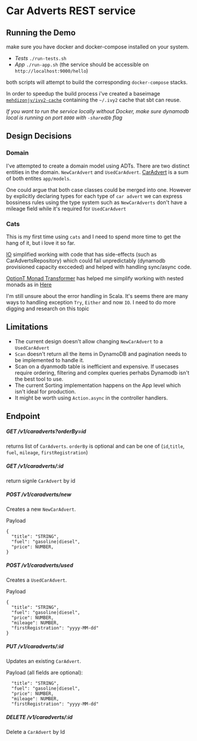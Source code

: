 # Car Adverts REST service
## Running the Demo
make sure you have docker and docker-compose installed on your system.

 - *Tests* `./run-tests.sh`
 - *App* `./run-app.sh` (the service should be accessible on `http://localhost:9000/hello`)
 
both scripts will attempt to build the corresponding `docker-compose` stacks.

In order to speedup the build process i've created a baseimage [`mehdizonjy/ivy2-cache`](https://cloud.docker.com/repository/docker/mehdizonjy/ivy2-cache) containing the `~/.ivy2` cache that sbt can reuse.


*If you want to run the service locally without Docker, make sure dynamodb local is running on port `8000` with `-sharedDb` flag*

## Design Decisions
### Domain
I've attempted to create a domain model using ADTs.
There are two distinct entities in the domain. `NewCarAdvert` and `UsedCarAdvert`. [CarAdvert](https://github.com/MehdiZonjy/car-adverts/blob/master/app/models/CarAdvert.scala#L35) is a sum of both entites `app/models`.

One could argue that both case classes could be merged into one. However by explicitly declaring types
for each type of `car advert` we can express bossiness rules using the type system such as `NewCarAdverts` don't have a mileage field while it's required for `UsedCarAdvert`

### Cats
This is my first time using `cats` and I need to spend more time to get the hang of it, but i love it so far.

[IO](https://typelevel.org/cats-effect/datatypes/io.html) simplified working with code that has side-effects (such as CarAdvertsRepository) which could fail unpredictably (dynamodb provisioned capacity excceded) and helped with handling sync/async code.

[OptionT Monad Transformer](https://typelevel.org/cats/datatypes/optiont.html) has helped me simplify working with nested monads as in [Here](https://github.com/MehdiZonjy/car-adverts/blob/f0769bd7549e9f289a2a9a6d2e5f08b2f6277bb1/app/services/CarAdvertsService.scala#L129)


I'm still unsure about the error handling in Scala. It's seems there are many ways to handling exception `Try`, `Either` and now `IO`. I need to do more digging and research on this topic


## Limitations
- The current design doesn't allow changing `NewCarAdvert` to a `UsedCarAdvert`
- `Scan` doesn't return all the items in DynamoDB and pagination needs to be implemented to handle it.
- Scan on a dyanmodb table is inefficient and expensive. If usecases require ordering, filtering and complex queries perhabs Dynamodb isn't the best tool to use.
- The current Sorting implementation happens on the App level which isn't ideal for production. 
- It might be worth using `Action.async` in the controller handlers.
## Endpoint
##### GET /v1/caradverts?orderBy=id
returns list of `CarAdverts`.
`orderBy` is optional and can be one of (`id`,`title`, `fuel`, `mileage`, `firstRegistration`)
##### GET /v1/caradverts/:id
return signle `CarAdvert` by id
##### POST /v1/caradverts/new
Creates a new `NewCarAdvert`. 

Payload
```
{
  "title": "STRING",
  "fuel": "gasoline|diesel",
  "price": NUMBER,
}
```
##### POST /v1/caradverts/used
Creates a  `UsedCarAdvert`. 

Payload
```
{
  "title": "STRING",
  "fuel": "gasoline|diesel",
  "price": NUMBER,
  "mileage": NUMBER,
  "firstRegistration": "yyyy-MM-dd"
}
```
##### PUT /v1/caradverts/:id
Updates an existing `CarAdvert`. 

Payload (all fields are optional):
```
  "title": "STRING",
  "fuel": "gasoline|diesel",
  "price": NUMBER,
  "mileage": NUMBER,
  "firstRegistration": "yyyy-MM-dd"
```

##### DELETE /v1/caradverts/:id
Delete a `CarAdvert` by Id

